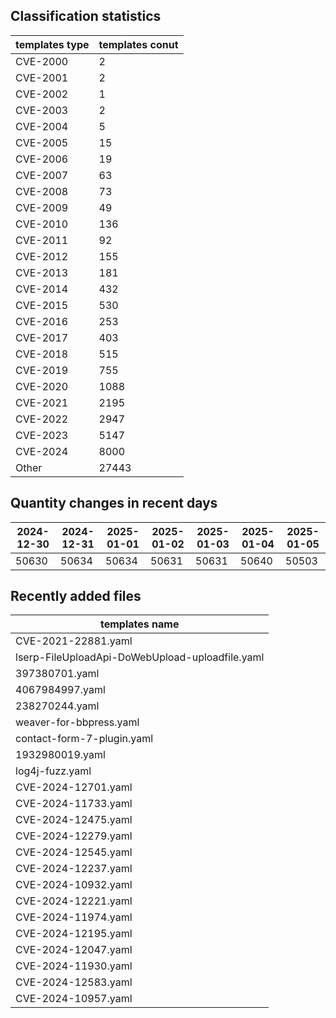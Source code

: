 ## Classification statistics
| templates type | templates conut | 
| --- | --- |
| CVE-2000 | 2 |
| CVE-2001 | 2 |
| CVE-2002 | 1 |
| CVE-2003 | 2 |
| CVE-2004 | 5 |
| CVE-2005 | 15 |
| CVE-2006 | 19 |
| CVE-2007 | 63 |
| CVE-2008 | 73 |
| CVE-2009 | 49 |
| CVE-2010 | 136 |
| CVE-2011 | 92 |
| CVE-2012 | 155 |
| CVE-2013 | 181 |
| CVE-2014 | 432 |
| CVE-2015 | 530 |
| CVE-2016 | 253 |
| CVE-2017 | 403 |
| CVE-2018 | 515 |
| CVE-2019 | 755 |
| CVE-2020 | 1088 |
| CVE-2021 | 2195 |
| CVE-2022 | 2947 |
| CVE-2023 | 5147 |
| CVE-2024 | 8000 |
| Other | 27443 |
## Quantity changes in recent days
|2024-12-30 | 2024-12-31 | 2025-01-01 | 2025-01-02 | 2025-01-03 | 2025-01-04 | 2025-01-05|
|--- | ------ | ------ | ------ | ------ | ------ | ---|
|50630 | 50634 | 50634 | 50631 | 50631 | 50640 | 50503|
## Recently added files
| templates name | 
| --- |
| CVE-2021-22881.yaml |
| lserp-FileUploadApi-DoWebUpload-uploadfile.yaml |
| 397380701.yaml |
| 4067984997.yaml |
| 238270244.yaml |
| weaver-for-bbpress.yaml |
| contact-form-7-plugin.yaml |
| 1932980019.yaml |
| log4j-fuzz.yaml |
| CVE-2024-12701.yaml |
| CVE-2024-11733.yaml |
| CVE-2024-12475.yaml |
| CVE-2024-12279.yaml |
| CVE-2024-12545.yaml |
| CVE-2024-12237.yaml |
| CVE-2024-10932.yaml |
| CVE-2024-12221.yaml |
| CVE-2024-11974.yaml |
| CVE-2024-12195.yaml |
| CVE-2024-12047.yaml |
| CVE-2024-11930.yaml |
| CVE-2024-12583.yaml |
| CVE-2024-10957.yaml |
